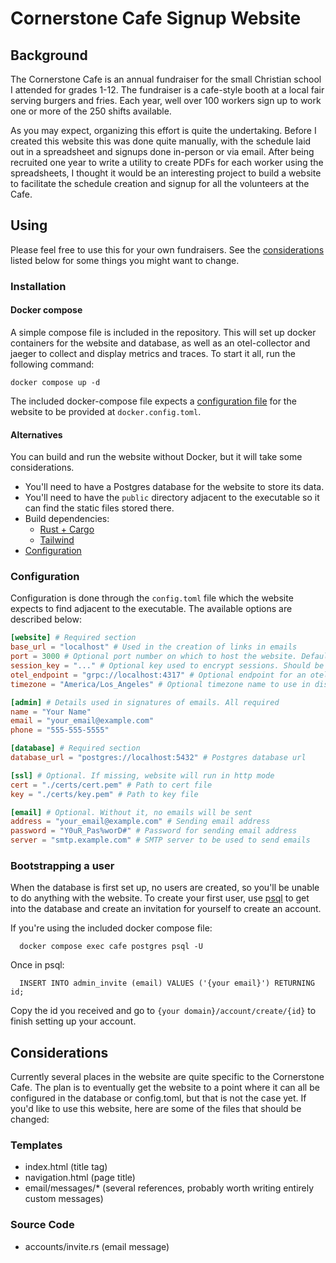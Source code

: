 # Cornerstone Cafe Signup Website

## Background

The Cornerstone Cafe is an annual fundraiser for the small Christian school I
attended for grades 1-12. The fundraiser is a cafe-style booth at a local fair
serving burgers and fries. Each year, well over 100 workers sign up to work one
or more of the 250 shifts available. 

As you may expect, organizing this effort is quite the undertaking. Before I
created this website this was done quite manually, with the schedule laid out in
a spreadsheet and signups done in-person or via email. After being recruited one
year to write a utility to create PDFs for each worker using the spreadsheets, I
thought it would be an interesting project to build a website to facilitate the
schedule creation and signup for all the volunteers at the Cafe.

## Using

Please feel free to use this for your own fundraisers. See the 
[considerations](#considerations) listed below for some things you might want
to change.

### Installation

#### Docker compose

A simple compose file is included in the repository. This will set up docker
containers for the website and database, as well as an otel-collector and jaeger
to collect and display metrics and traces. To start it all, run the following
command:

```docker compose up -d```

The included docker-compose file expects a [configuration file](#configuration)
for the website to be provided at `docker.config.toml`.

#### Alternatives

You can build and run the website without Docker, but it will take some
considerations. 

* You'll need to have a Postgres database for the website
  to store its data.
* You'll need to have the `public` directory adjacent to the executable
  so it can find the static files stored there.
* Build dependencies:
  * [Rust + Cargo](https://www.rust-lang.org/tools/install)
  * [Tailwind](https://tailwindcss.com/docs/installation)
* [Configuration](#configuration)

### Configuration

Configuration is done through the `config.toml` file which the website expects
to find adjacent to the executable. The available options are described below:
```toml
[website] # Required section
base_url = "localhost" # Used in the creation of links in emails
port = 3000 # Optional port number on which to host the website. Defaults to 3000
session_key = "..." # Optional key used to encrypt sessions. Should be at least 64 characters
otel_endpoint = "grpc://localhost:4317" # Optional endpoint for an otel collector
timezone = "America/Los_Angeles" # Optional timezone name to use in display of timestamps

[admin] # Details used in signatures of emails. All required
name = "Your Name"
email = "your_email@example.com"
phone = "555-555-5555"

[database] # Required section
database_url = "postgres://localhost:5432" # Postgres database url

[ssl] # Optional. If missing, website will run in http mode
cert = "./certs/cert.pem" # Path to cert file
key = "./certs/key.pem" # Path to key file

[email] # Optional. Without it, no emails will be sent
address = "your_email@example.com" # Sending email address
password = "Y0uR_Pas%worD#" # Password for sending email address
server = "smtp.example.com" # SMTP server to be used to send emails
```

### Bootstrapping a user

When the database is first set up, no users are created, so you'll be unable
to do anything with the website. To create your first user, use 
[psql](https://www.postgresql.org/docs/current/app-psql.html) to get into the
database and create an invitation for yourself to create an account.

If you're using the included docker compose file: 

```
  docker compose exec cafe postgres psql -U
```

Once in psql:

```
  INSERT INTO admin_invite (email) VALUES ('{your email}') RETURNING id;
```

Copy the id you received and go to `{your domain}/account/create/{id}` to finish
setting up your account.


## Considerations

Currently several places in the website are quite specific to the Cornerstone
Cafe. The plan is to eventually get the website to a point where it can all
be configured in the database or config.toml, but that is not the case yet.
If you'd like to use this website, here are some of the files that should be
changed:

### Templates 

* index.html (title tag)
* navigation.html (page title)
* email/messages/* (several references, probably worth writing entirely custom
  messages)

### Source Code

 * accounts/invite.rs (email message)
  
